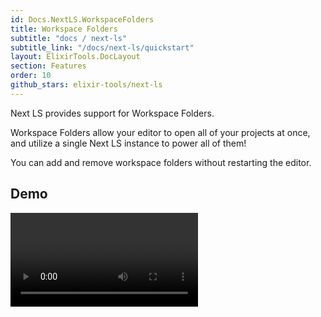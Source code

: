 ```yaml
---
id: Docs.NextLS.WorkspaceFolders
title: Workspace Folders
subtitle: "docs / next-ls"
subtitle_link: "/docs/next-ls/quickstart"
layout: ElixirTools.DocLayout
section: Features
order: 10
github_stars: elixir-tools/next-ls
---
```


Next LS provides support for Workspace Folders.

Workspace Folders allow your editor to open all of your projects at once, and utilize a single Next LS instance to power all of them!

You can add and remove workspace folders without restarting the editor.

## Demo

<video src="https://f005.backblazeb2.com/file/elixir-tools/next-ls-workspace-folders.mp4" controls></video>

